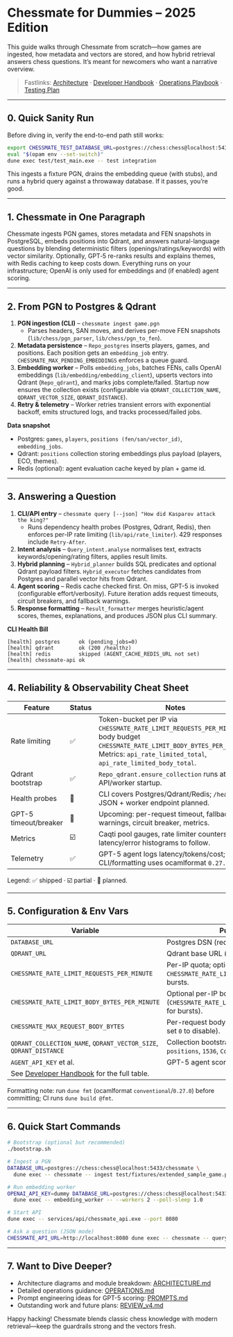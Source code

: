 # Chessmate for Dummies – 2025 Edition

This guide walks through Chessmate from scratch—how games are ingested, how metadata and vectors are stored, and how hybrid retrieval answers chess questions. It’s meant for newcomers who want a narrative overview.

> Fastlinks: [Architecture](ARCHITECTURE.md) · [Developer Handbook](DEVELOPER.md) · [Operations Playbook](OPERATIONS.md) · [Testing Plan](TESTING.md)

---

## 0. Quick Sanity Run

Before diving in, verify the end-to-end path still works:

```sh
export CHESSMATE_TEST_DATABASE_URL=postgres://chess:chess@localhost:5433/postgres
eval "$(opam env --set-switch)"
dune exec test/test_main.exe -- test integration
```

This ingests a fixture PGN, drains the embedding queue (with stubs), and runs a hybrid query against a throwaway database. If it passes, you’re good.

---

## 1. Chessmate in One Paragraph

Chessmate ingests PGN games, stores metadata and FEN snapshots in PostgreSQL, embeds positions into Qdrant, and answers natural-language questions by blending deterministic filters (openings/ratings/keywords) with vector similarity. Optionally, GPT‑5 re-ranks results and explains themes, with Redis caching to keep costs down. Everything runs on your infrastructure; OpenAI is only used for embeddings and (if enabled) agent scoring.

---

## 2. From PGN to Postgres & Qdrant

1. **PGN ingestion (CLI)** – `chessmate ingest game.pgn`
   - Parses headers, SAN moves, and derives per-move FEN snapshots (`lib/chess/pgn_parser`, `lib/chess/pgn_to_fen`).
2. **Metadata persistence** – `Repo_postgres` inserts players, games, and positions. Each position gets an `embedding_job` entry. `CHESSMATE_MAX_PENDING_EMBEDDINGS` enforces a queue guard.
3. **Embedding worker** – Polls `embedding_jobs`, batches FENs, calls OpenAI embeddings (`lib/embedding/embedding_client`), upserts vectors into Qdrant (`Repo_qdrant`), and marks jobs complete/failed. Startup now ensures the collection exists (configurable via `QDRANT_COLLECTION_NAME`, `QDRANT_VECTOR_SIZE`, `QDRANT_DISTANCE`).
4. **Retry & telemetry** – Worker retries transient errors with exponential backoff, emits structured logs, and tracks processed/failed jobs.

**Data snapshot**
- Postgres: `games`, `players`, `positions (fen/san/vector_id)`, `embedding_jobs`.
- Qdrant: `positions` collection storing embeddings plus payload (players, ECO, themes).
- Redis (optional): agent evaluation cache keyed by plan + game id.

---

## 3. Answering a Question

1. **CLI/API entry** – `chessmate query [--json] "How did Kasparov attack the king?"`
   - Runs dependency health probes (Postgres, Qdrant, Redis), then enforces per-IP rate limiting (`lib/api/rate_limiter`). 429 responses include `Retry-After`.
2. **Intent analysis** – `Query_intent.analyse` normalises text, extracts keywords/opening/rating filters, applies result limits.
3. **Hybrid planning** – `Hybrid_planner` builds SQL predicates and optional Qdrant payload filters. `Hybrid_executor` fetches candidates from Postgres and parallel vector hits from Qdrant.
4. **Agent scoring** – Redis cache checked first. On miss, GPT-5 is invoked (configurable effort/verbosity). Future iteration adds request timeouts, circuit breakers, and fallback warnings.
5. **Response formatting** – `Result_formatter` merges heuristic/agent scores, themes, explanations, and produces JSON plus CLI summary.

**CLI Health Bill**
```
[health] postgres      ok (pending_jobs=0)
[health] qdrant        ok (200 /healthz)
[health] redis         skipped (AGENT_CACHE_REDIS_URL not set)
[health] chessmate-api ok
```

---

## 4. Reliability & Observability Cheat Sheet

| Feature | Status | Notes |
| --- | --- | --- |
| Rate limiting | ✅ | Token-bucket per IP via `CHESSMATE_RATE_LIMIT_REQUESTS_PER_MINUTE` (+ body budget `CHESSMATE_RATE_LIMIT_BODY_BYTES_PER_MINUTE`). Metrics: `api_rate_limited_total`, `api_rate_limited_body_total`. |
| Qdrant bootstrap | ✅ | `Repo_qdrant.ensure_collection` runs at API/worker startup. |
| Health probes | 🔄 | CLI covers Postgres/Qdrant/Redis; `/health` JSON + worker endpoint planned. |
| GPT-5 timeout/breaker | 🔄 | Upcoming: per-request timeout, fallback warnings, circuit breaker, metrics. |
| Metrics | ☑️ | Caqti pool gauges, rate limiter counters; latency/error histograms to follow. |
| Telemetry | ✅ | GPT-5 agent logs latency/tokens/cost; CLI/formatting uses ocamlformat `0.27.0`. |

Legend: ✅ shipped · ☑️ partial · 🔄 planned.

---

## 5. Configuration & Env Vars

| Variable | Purpose |
| --- | --- |
| `DATABASE_URL` | Postgres DSN (required). |
| `QDRANT_URL` | Qdrant base URL (required). |
| `CHESSMATE_RATE_LIMIT_REQUESTS_PER_MINUTE` | Per-IP quota; optional `CHESSMATE_RATE_LIMIT_BUCKET_SIZE` for bursts. |
| `CHESSMATE_RATE_LIMIT_BODY_BYTES_PER_MINUTE` | Optional per-IP body-size quota (`CHESSMATE_RATE_LIMIT_BODY_BUCKET_SIZE` for bursts). |
| `CHESSMATE_MAX_REQUEST_BODY_BYTES` | Per-request body limit (default 1 MiB; set `0` to disable). |
| `QDRANT_COLLECTION_NAME`, `QDRANT_VECTOR_SIZE`, `QDRANT_DISTANCE` | Collection bootstrap settings (defaults: `positions`, `1536`, `Cosine`). |
| `AGENT_API_KEY` et al. | GPT-5 agent scoring (optional). |
| See [Developer Handbook](DEVELOPER.md#configuration-reference) for the full table. |

Formatting note: run `dune fmt` (ocamlformat `conventional`/`0.27.0`) before committing; CI runs `dune build @fmt`.

---

## 6. Quick Start Commands

```sh
# Bootstrap (optional but recommended)
./bootstrap.sh

# Ingest a PGN
DATABASE_URL=postgres://chess:chess@localhost:5433/chessmate \
  dune exec -- chessmate -- ingest test/fixtures/extended_sample_game.pgn

# Run embedding worker
OPENAI_API_KEY=dummy DATABASE_URL=postgres://chess:chess@localhost:5433/chessmate \
  dune exec -- embedding_worker -- --workers 2 --poll-sleep 1.0

# Start API
dune exec -- services/api/chessmate_api.exe --port 8080

# Ask a question (JSON mode)
CHESSMATE_API_URL=http://localhost:8080 dune exec -- chessmate -- query --json "Show French Defense draws"
```

---

## 7. Want to Dive Deeper?
- Architecture diagrams and module breakdown: [ARCHITECTURE.md](ARCHITECTURE.md)
- Detailed operations guidance: [OPERATIONS.md](OPERATIONS.md)
- Prompt engineering ideas for GPT-5 scoring: [PROMPTS.md](PROMPTS.md)
- Outstanding work and future plans: [REVIEW_v4.md](REVIEW_v4.md)

Happy hacking! Chessmate blends classic chess knowledge with modern retrieval—keep the guardrails strong and the vectors fresh.
